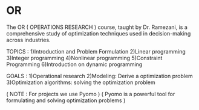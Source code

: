 # OR
The OR ( OPERATIONS RESEARCH ) course, taught by Dr. Ramezani, is a comprehensive study of optimization techniques used in decision-making across industries.

TOPICS :
1)Introduction and Problem Formulation
2)Linear programming 
3)Integer programming 
4)Nonlinear programming 
5)Constraint Programming 
6)Introduction on dynamic programming

GOALS :
1)Operational research 
2)Modeling: Derive a optimization problem 
3)Optimization algorithms: solving the optimization problem

( NOTE : For projects we use Pyomo ) 
( Pyomo is a powerful tool for formulating and solving optimization problems )
